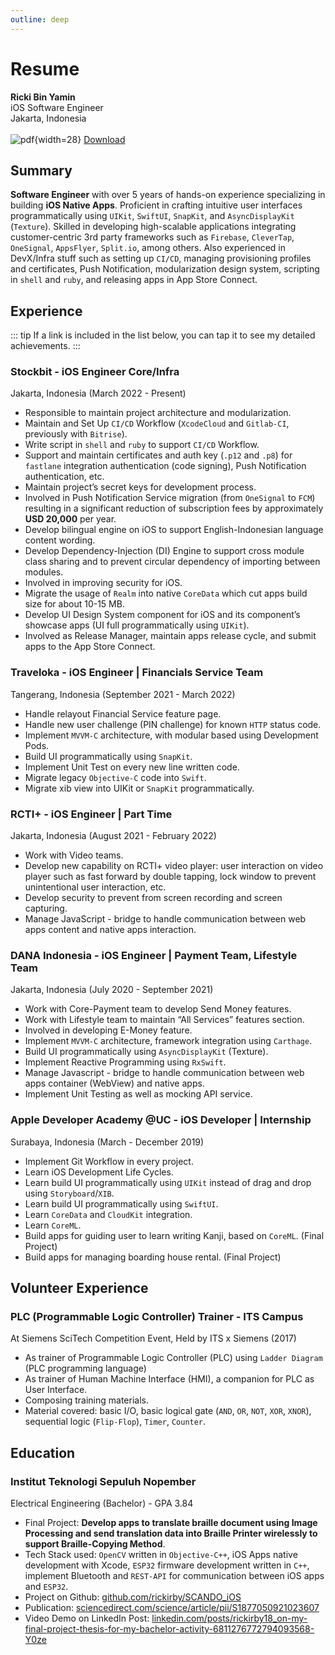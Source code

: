 ```yaml
---
outline: deep
---
```


# Resume

**Ricki Bin Yamin**<br>
iOS Software Engineer<br>
Jakarta, Indonesia<br><br>
![pdf](/pdf.png){width=28}
[Download](/resume_ricki_bin_yamin.pdf)

## Summary
**Software Engineer** with over 5 years of hands-on experience specializing in building **iOS Native Apps**. Proficient in crafting intuitive user interfaces programmatically using `UIKit`, `SwiftUI`, `SnapKit`, and `AsyncDisplayKit` (`Texture`). Skilled in developing high-scalable applications integrating customer-centric 3rd party frameworks such as `Firebase`, `CleverTap`, `OneSignal`, `AppsFlyer`, `Split.io`, among others. Also experienced in DevX/Infra stuff such as setting up `CI/CD`, managing provisioning profiles and certificates, Push Notification, modularization design system, scripting in `shell` and `ruby`, and releasing apps in App Store Connect.

## Experience

::: tip
If a link is included in the list below, you can tap it to see my detailed achievements.
:::

### Stockbit - iOS Engineer Core/Infra
Jakarta, Indonesia (March 2022 - Present)<br>

- Responsible to maintain project architecture and modularization.
- Maintain and Set Up `CI/CD` Workflow (`XcodeCloud` and `Gitlab-CI`, previously with `Bitrise`).
- Write script in `shell` and `ruby` to support `CI/CD` Workflow.
- Support and maintain certificates and auth key (`.p12` and `.p8`) for `fastlane` integration authentication (code signing), Push Notification authentication, etc.
- Maintain project’s secret keys for development process.
- Involved in Push Notification Service migration (from `OneSignal` to `FCM`) resulting in a significant reduction of subscription fees by approximately **USD 20,000** per year.
- Develop bilingual engine on iOS to support English-Indonesian language content wording.
- Develop Dependency-Injection (DI) Engine to support cross module class sharing and to prevent circular dependency of importing between modules.
- Involved in improving security for iOS.
- Migrate the usage of `Realm` into native `CoreData` which cut apps build size for about 10-15 MB.
- Develop UI Design System component for iOS and its component’s showcase apps (UI full programmatically using `UIKit`).
- Involved as Release Manager, maintain apps release cycle, and submit apps to the App Store Connect.

### Traveloka - iOS Engineer | Financials Service Team
Tangerang, Indonesia (September 2021 - March 2022)<br>

- Handle relayout Financial Service feature page.
- Handle new user challenge (PIN challenge) for known `HTTP` status code.
- Implement `MVVM-C` architecture, with modular based using Development Pods.
- Build UI programmatically using `SnapKit`.
- Implement Unit Test on every new line written code.
- Migrate legacy `Objective-C` code into `Swift`.
- Migrate xib view into UIKit or `SnapKit` programmatically.

### RCTI+ - iOS Engineer | Part Time
Jakarta, Indonesia (August 2021 - February 2022)<br>

- Work with Video teams.
- Develop new capability on RCTI+ video player: user interaction on video player such as fast forward by double tapping, lock window to prevent unintentional user interaction, etc.
- Develop security to prevent from screen recording and screen capturing.
- Manage JavaScript - bridge to handle communication between web apps content and native apps interaction.

### DANA Indonesia - iOS Engineer | Payment Team, Lifestyle Team
Jakarta, Indonesia (July 2020 - September 2021)<br>

- Work with Core-Payment team to develop Send Money features.
- Work with Lifestyle team to maintain “All Services” features section.
- Involved in developing E-Money feature.
- Implement `MVVM-C` architecture, framework integration using `Carthage`.
- Build UI programmatically using `AsyncDisplayKit` (Texture).
- Implement Reactive Programming using `RxSwift`.
- Manage Javascript - bridge to handle communication between web apps container (WebView) and native apps.
- Implement Unit Testing as well as mocking API service.

### Apple Developer Academy @UC - iOS Developer | Internship
Surabaya, Indonesia (March - December 2019)<br>

- Implement Git Workflow in every project.
- Learn iOS Development Life Cycles.
- Learn build UI programmatically using `UIKit` instead of drag and drop using `Storyboard`/`XIB`.
- Learn build UI programmatically using `SwiftUI`.
- Learn `CoreData` and `CloudKit` integration.
- Learn `CoreML`.
- Build apps for guiding user to learn writing Kanji, based on `CoreML`. (Final Project)
- Build apps for managing boarding house rental. (Final Project)

## Volunteer Experience

### PLC (Programmable Logic Controller) Trainer - ITS Campus
At Siemens SciTech Competition Event, Held by ITS x Siemens (2017)<br>

- As trainer of Programmable Logic Controller (PLC) using `Ladder Diagram` (PLC programming language)
- As trainer of Human Machine Interface (HMI), a companion for PLC as User Interface.
- Composing training materials.
- Material covered: basic I/O, basic logical gate (`AND`, `OR`, `NOT`, `XOR`, `XNOR`), sequential logic (`Flip-Flop`), `Timer`, `Counter`.

## Education

### Institut Teknologi Sepuluh Nopember
Electrical Engineering (Bachelor) - GPA 3.84

- Final Project: **Develop apps to translate braille document using Image Processing and send translation data into Braille Printer wirelessly to support Braille-Copying Method**.
- Tech Stack used: `OpenCV` written in `Objective-C++`, iOS Apps native development with Xcode, `ESP32` firmware development written in `C++`, implement Bluetooth and `REST-API` for communication between iOS apps and `ESP32`.
- Project on Github: [github.com/rickirby/SCANDO_iOS](https://github.com/rickirby/SCANDO_iOS)
- Publication: [sciencedirect.com/science/article/pii/S1877050921023607](https://sciencedirect.com/science/article/pii/S1877050921023607)
- Video Demo on LinkedIn Post: [linkedin.com/posts/rickirby18_on-my-final-project-thesis-for-my-bachelor-activity-6811276772794093568-Y0ze](https://linkedin.com/posts/rickirby18_on-my-final-project-thesis-for-my-bachelor-activity-6811276772794093568-Y0ze)
